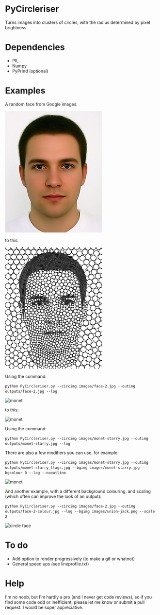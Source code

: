 PyCircleriser
=============

Turns images into clusters of circles, with the radius determined by pixel brightness.

Dependencies
============
 - PIL
 - Numpy
 - PyPrind (optional)

Examples
========
A random face from Google images:

![face](https://raw.githubusercontent.com/OlympusMonds/PyCircleriser/master/images/face-2.jpg)

to this:

![circle face](https://raw.githubusercontent.com/OlympusMonds/PyCircleriser/master/outputs/face-2.jpg)

Using the command:

```python PyCircleriser.py --circimg images/face-2.jpg --outimg outputs/face-2.jpg --log```

![monet](https://raw.githubusercontent.com/OlympusMonds/PyCircleriser/master/images/monet-starry.jpg)

to this:

![monet](https://raw.githubusercontent.com/OlympusMonds/PyCircleriser/master/outputs/monet-starry.jpg)

Using the command:

```python PyCircleriser.py --circimg images/monet-starry.jpg --outimg outputs/monet-starry.jpg --log```

There are also a few modifiers you can use, for example:

```python PyCircleriser.py --circimg images/monet-starry.jpg --outimg outputs/monet-starry_flags.jpg --bgimg images/monet-starry.jpg --bgcolour 0 --log --nooutline```

![monet](https://raw.githubusercontent.com/OlympusMonds/PyCircleriser/master/outputs/monet-starry_flags.jpg)

And another example, with a different background colouring, and scaling (which often can improve the look of an output):

```python PyCircleriser.py --circimg images/face-2.jpg --outimg outputs/face-2-colour.jpg --log --bgimg images/union-jack.png --scale 2```

![circle face](https://raw.githubusercontent.com/OlympusMonds/PyCircleriser/master/outputs/face-2-colour.jpg)

To do
=====
 - Add option to render progressively (to make a gif or whatnot)
 - General speed ups (see lineprofile.txt)

Help
====
I'm no noob, but I'm hardly a pro (and I never get code reviews), so if you find some code odd or inefficient, please let me know or submit a pull request. I would be super appreciative.
